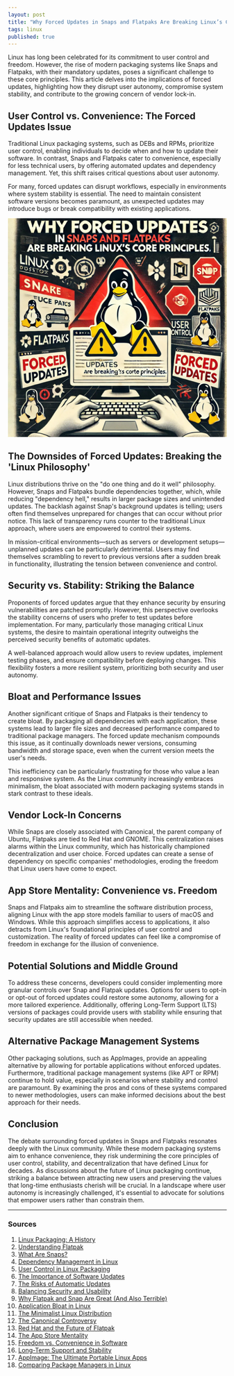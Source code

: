 ```yaml
---
layout: post
title: "Why Forced Updates in Snaps and Flatpaks Are Breaking Linux’s Core Principles"
tags: linux
published: true
---
```

Linux has long been celebrated for its commitment to user control and freedom. However, the rise of modern packaging systems like Snaps and Flatpaks, with their mandatory updates, poses a significant challenge to these core principles. This article delves into the implications of forced updates, highlighting how they disrupt user autonomy, compromise system stability, and contribute to the growing concern of vendor lock-in.

## User Control vs. Convenience: The Forced Updates Issue

Traditional Linux packaging systems, such as DEBs and RPMs, prioritize user control, enabling individuals to decide when and how to update their software. In contrast, Snaps and Flatpaks cater to convenience, especially for less technical users, by offering automated updates and dependency management. Yet, this shift raises critical questions about user autonomy.

For many, forced updates can disrupt workflows, especially in environments where system stability is essential. The need to maintain consistent software versions becomes paramount, as unexpected updates may introduce bugs or break compatibility with existing applications.

![forced-updates-snaps-flatpaks.jpg](/uploads/forced-updates-snaps-flatpaks.jpg)

## The Downsides of Forced Updates: Breaking the 'Linux Philosophy'

Linux distributions thrive on the "do one thing and do it well" philosophy. However, Snaps and Flatpaks bundle dependencies together, which, while reducing "dependency hell," results in larger package sizes and unintended updates. The backlash against Snap's background updates is telling; users often find themselves unprepared for changes that can occur without prior notice. This lack of transparency runs counter to the traditional Linux approach, where users are empowered to control their systems.

In mission-critical environments—such as servers or development setups—unplanned updates can be particularly detrimental. Users may find themselves scrambling to revert to previous versions after a sudden break in functionality, illustrating the tension between convenience and control.

## Security vs. Stability: Striking the Balance

Proponents of forced updates argue that they enhance security by ensuring vulnerabilities are patched promptly. However, this perspective overlooks the stability concerns of users who prefer to test updates before implementation. For many, particularly those managing critical Linux systems, the desire to maintain operational integrity outweighs the perceived security benefits of automatic updates.

A well-balanced approach would allow users to review updates, implement testing phases, and ensure compatibility before deploying changes. This flexibility fosters a more resilient system, prioritizing both security and user autonomy.

## Bloat and Performance Issues

Another significant critique of Snaps and Flatpaks is their tendency to create bloat. By packaging all dependencies with each application, these systems lead to larger file sizes and decreased performance compared to traditional package managers. The forced update mechanism compounds this issue, as it continually downloads newer versions, consuming bandwidth and storage space, even when the current version meets the user's needs.

This inefficiency can be particularly frustrating for those who value a lean and responsive system. As the Linux community increasingly embraces minimalism, the bloat associated with modern packaging systems stands in stark contrast to these ideals.

## Vendor Lock-In Concerns

While Snaps are closely associated with Canonical, the parent company of Ubuntu, Flatpaks are tied to Red Hat and GNOME. This centralization raises alarms within the Linux community, which has historically championed decentralization and user choice. Forced updates can create a sense of dependency on specific companies' methodologies, eroding the freedom that Linux users have come to expect.

## App Store Mentality: Convenience vs. Freedom

Snaps and Flatpaks aim to streamline the software distribution process, aligning Linux with the app store models familiar to users of macOS and Windows. While this approach simplifies access to applications, it also detracts from Linux's foundational principles of user control and customization. The reality of forced updates can feel like a compromise of freedom in exchange for the illusion of convenience.

## Potential Solutions and Middle Ground

To address these concerns, developers could consider implementing more granular controls over Snap and Flatpak updates. Options for users to opt-in or opt-out of forced updates could restore some autonomy, allowing for a more tailored experience. Additionally, offering Long-Term Support (LTS) versions of packages could provide users with stability while ensuring that security updates are still accessible when needed.

## Alternative Package Management Systems

Other packaging solutions, such as AppImages, provide an appealing alternative by allowing for portable applications without enforced updates. Furthermore, traditional package management systems (like APT or RPM) continue to hold value, especially in scenarios where stability and control are paramount. By examining the pros and cons of these systems compared to newer methodologies, users can make informed decisions about the best approach for their needs.

## Conclusion

The debate surrounding forced updates in Snaps and Flatpaks resonates deeply with the Linux community. While these modern packaging systems aim to enhance convenience, they risk undermining the core principles of user control, stability, and decentralization that have defined Linux for decades. As discussions about the future of Linux packaging continue, striking a balance between attracting new users and preserving the values that long-time enthusiasts cherish will be crucial. In a landscape where user autonomy is increasingly challenged, it's essential to advocate for solutions that empower users rather than constrain them.

---

### Sources

1. [Linux Packaging: A History](https://www.linuxjournal.com/content/linux-packaging-history)
2. [Understanding Flatpak](https://flatpak.org)
3. [What Are Snaps?](https://snapcraft.io)
4. [Dependency Management in Linux](https://linuxize.com/post/dependency-management-in-linux/)
5. [User Control in Linux Packaging](https://www.howtogeek.com/723664/the-pros-and-cons-of-linux-package-managers/)
6. [The Importance of Software Updates](https://www.csoonline.com/article/3285635/the-importance-of-software-updates.html)
7. [The Risks of Automatic Updates](https://www.techrepublic.com/article/the-risks-of-automatic-updates/)
8. [Balancing Security and Usability](https://www.securitymagazine.com/articles/93160-the-balance-of-security-and-usability)
9. [Why Flatpak and Snap Are Great (And Also Terrible)](https://www.tomshardware.com/news/flatpak-snap-application-format)
10. [Application Bloat in Linux](https://linuxhint.com/reduce-bloat-linux/)
11. [The Minimalist Linux Distribution](https://www.makeuseof.com/tag/minimalist-linux-distributions/)
12. [The Canonical Controversy](https://www.theregister.com/2021/02/09/canonical_snap/)
13. [Red Hat and the Future of Flatpak](https://www.redhat.com/en/blog/flatpak-and-red-hat)
14. [The App Store Mentality](https://www.theverge.com/2021/4/20/22393439/app-stores-convenience-issues)
15. [Freedom vs. Convenience in Software](https://lwn.net/Articles/857971/)
16. [Long-Term Support and Stability](https://ubuntu.com/about/about-ubuntu)
17. [AppImage: The Ultimate Portable Linux Apps](https://appimage.org)
18. [Comparing Package Managers in Linux](https://itsfoss.com/package-managers-linux/)
